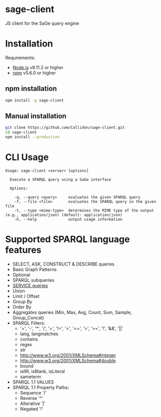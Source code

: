 # sage-client
JS client for the SaGe query engine

# Installation

Requirements:
* [Node.js](https://nodejs.org/en/) v8.11.2 or higher
* [npm](https://nodejs.org/en/) v5.6.0 or higher

## npm installation

```bash
npm install -g sage-client
```

## Manual installation

```bash
git clone https://github.com/Callidon/sage-client.git
cd sage-client
npm install --production
```

# CLI Usage

```
Usage: sage-client <server> [options]

  Execute a SPARQL query using a SaGe interface

  Options:

    -q, --query <query>     evaluates the given SPARQL query
    -f, --file <file>       evaluates the SPARQL query in the given file
    -t, --type <mime-type>  determines the MIME type of the output (e.g., application/json) (default: application/json)
    -h, --help              output usage information
```

# Supported SPARQL language features

* SELECT, ASK, CONSTRUCT & DESCRIBE queries
* Basic Graph Patterns
* Optional
* SPARQL subqueries
* [SERVICE queries](https://www.w3.org/TR/2013/REC-sparql11-federated-query-20130321/)
* Union
* Limit / Offset
* Group By
* Order By
* Aggregates queries (Min, Max, Avg, Count, Sum, Sample, Group_Concat)
* SPARQL Filters:
  * '+', '-', '\*', '/', '=', '!=', '<', '<=', '>', '>=', '!', '&&', '||'
  * lang, langmatches
  * contains
  * regex
  * str
  * http://www.w3.org/2001/XMLSchema#integer
  * http://www.w3.org/2001/XMLSchema#double
  * bound
  * isIRI, isBlank, isLiteral
  * sameterm
* SPARQL 1.1 VALUES
* SPARQL 1.1 Property Paths:
  * Sequence '/'
  * Reverse '^'
  * Alterative '|'
  * Negated '!'

